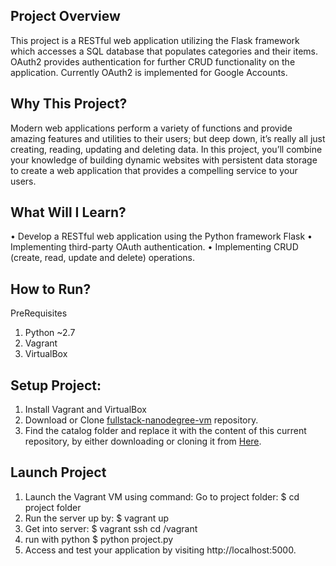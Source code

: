 ## Project Overview
This project is a RESTful web application utilizing the Flask framework which accesses a SQL database that populates categories and their items. OAuth2 provides authentication for further CRUD functionality on the application. Currently OAuth2 is implemented for Google Accounts.

## Why This Project?
Modern web applications perform a variety of functions and provide amazing features and utilities to their users; but deep down, it’s really all just creating, reading, updating and deleting data. In this project, you’ll combine your knowledge of building dynamic websites with persistent data storage to create a web application that provides a compelling service to your users.

## What Will I Learn?
•	Develop a RESTful web application using the Python framework Flask
•	Implementing third-party OAuth authentication.
•	Implementing CRUD (create, read, update and delete) operations.

## How to Run?
PreRequisites
1.	Python ~2.7
2.	Vagrant
3.	VirtualBox

## Setup Project:
1.	Install Vagrant and VirtualBox
2. Download or Clone [fullstack-nanodegree-vm](https://github.com/udacity/fullstack-nanodegree-vm) repository.
3. Find the catalog folder and replace it with the content of this current repository, by either downloading or cloning it from
  [Here](https://github.com/dthinley/Projectcatalog).
  
## Launch Project
1.	Launch the Vagrant VM using command:
  Go to project folder:
  $ cd project folder
2. Run the server up by:
  $ vagrant up
3. Get into server:
  $ vagrant ssh
  cd /vagrant
4. run with python
  $ python project.py
4.	Access and test your application by visiting http://localhost:5000.
